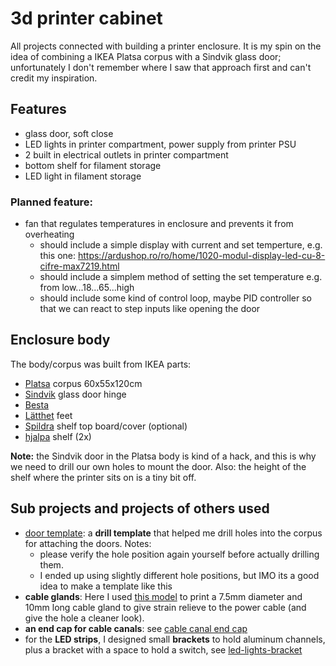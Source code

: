 # 3d printer cabinet
All projects connected with building a printer enclosure. It is my spin
on the idea of combining a IKEA Platsa corpus with a Sindvik glass door;
unfortunately I don't remember where I saw that approach first and can't
credit my inspiration.

## Features
- glass door, soft close
- LED lights in printer compartment, power supply from printer PSU
- 2 built in electrical outlets in printer compartment
- bottom shelf for filament storage
- LED light in filament storage

### Planned feature:
- fan that regulates temperatures in enclosure and prevents it from overheating
  - should include a simple display with current and set temperture, e.g. this one: https://ardushop.ro/ro/home/1020-modul-display-led-cu-8-cifre-max7219.html
  - should include a simplem method of setting the set temperature e.g. from low...18...65...high
  - should include some kind of control loop, maybe PID controller so that we can react to step inputs like opening the door

## Enclosure body
The body/corpus was built from IKEA parts:

- [Platsa](https://www.ikea.com/ro/ro/p/platsa-cadru-alb-50330946/) corpus 60x55x120cm
- [Sindvik](https://www.ikea.com/ro/ro/p/sindvik-usa-sticla-alb-sticla-transparenta-90291858/) glass door hinge
- [Besta](https://www.ikea.com/ro/ro/p/besta-balama-deschidere-inchidere-lina-80261258/) 
- [Lätthet](https://www.ikea.com/ro/ro/p/laetthet-picior-alb-metal-50395594/) feet
- [Spildra](https://www.ikea.com/ro/ro/p/spildra-parte-superioara-unitate-depozitare-alb-20331693/) shelf top board/cover (optional)
- [hjalpa](https://www.ikea.com/ro/ro/p/hjaelpa-polita-alb-90331166/) shelf (2x)

**Note:** the Sindvik door in the Platsa body is kind of a hack, and this is
why we need to drill our own holes to mount the door. Also: the height of the shelf where the printer sits on is a tiny bit off.

## Sub projects and projects of others used

- [door template](./door-template): a **drill template** that helped me drill holes into 
  the corpus for attaching the doors.
  Notes:
    - please verify the hole position again yourself before actually drilling them.
    - I ended up using slightly different hole positions, but IMO its a good idea
      to make a template like this
- **cable glands**: Here I used [this model](
  https://www.printables.com/model/114283-cable-gland-all-sizes) to 
  print a 7.5mm diameter and 10mm long cable gland to give strain relieve 
  to the power cable (and give the hole a cleaner look).
- **an end cap for cable canals**: see [cable canal end cap](./cable-canal-endcap)
- for the **LED strips**, I designed small **brackets** to hold aluminum channels, plus
  a bracket with a space to hold a switch, see 
  [led-lights-bracket](./led-lights-bracket)
